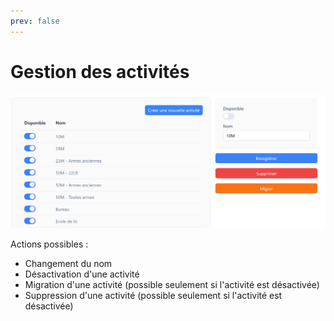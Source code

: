 ```yaml
---
prev: false
---
```


<script setup>
import RoleLevelComponent from '../../../components/RoleLevelComponent.vue'
</script>

# Gestion des activités <RoleLevelComponent level="admin" />
![](./images/liste.png)

Actions possibles :
- Changement du nom
- Désactivation d'une activité
- Migration d'une activité (possible seulement si l'activité est désactivée)
- Suppression d'une activité (possible seulement si l'activité est désactivée)
